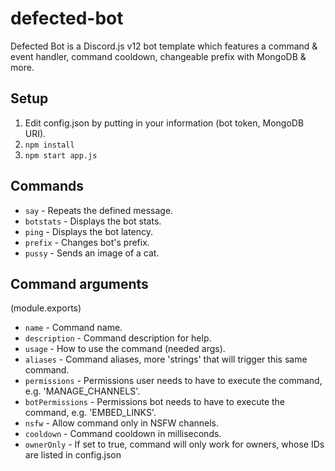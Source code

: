 # defected-bot
Defected Bot is a Discord.js v12 bot template which features a command &amp; event handler, command cooldown, changeable prefix with MongoDB &amp; more.

## Setup
1. Edit config.json by putting in your information (bot token, MongoDB URI).
2. `npm install`
3. `npm start app.js`

## Commands

- `say` - Repeats the defined message.
- `botstats` - Displays the bot stats.
- `ping` - Displays the bot latency.
- `prefix` - Changes bot's prefix.
- `pussy` - Sends an image of a cat.

## Command arguments

(module.exports)

- `name` - Command name.
- `description` - Command description for help.
- `usage` - How to use the command (needed args).
- `aliases` - Command aliases, more 'strings' that will trigger this same command.
- `permissions` - Permissions user needs to have to execute the command, e.g. 'MANAGE_CHANNELS'.
- `botPermissions` - Permissions bot needs to have to execute the command, e.g. 'EMBED_LINKS'.
- `nsfw` - Allow command only in NSFW channels.
- `cooldown` - Command cooldown in milliseconds.
- `ownerOnly` - If set to true, command will only work for owners, whose IDs are listed in config.json
